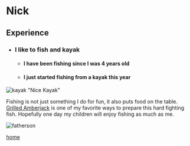 # Nick  
## Experience
+ ### I like to fish and kayak  
  + #### I have been fishing since I was 4 years old  
  + #### I just started fishing from a kayak this year    
![kayak](https://i1.wp.com/www.paddlecolumbus.com/wp-content/uploads/2014/09/f67f8f63b10c.jpg?resize=300%2C250) "Nice Kayak"

Fishing is not just something I do for fun, it also puts food on the table.  [Grilled Amberjack](https://cookingbride.com/main-courses/grilled-amberjack/) is one of my favorite ways to prepare this hard fighting fish.  Hopefully one day my children will enjoy fishing as much as me.  

![fatherson](https://thumbs.dreamstime.com/z/father-son-fishing-grandfather-grandson-49472014.jpg)  



[home](index)

